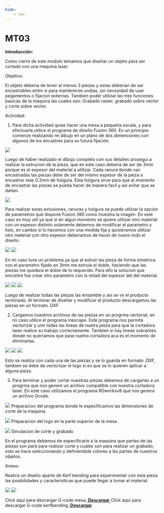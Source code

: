 ```yaml
---
hide:
    - toc
---
```


# MT03

<strong>Introducción:</strong>

Como cierre de este modulo teniamos que diseñar un objeto para ser cortado con una maquina laser.

Objetivo:

El objeto deberia de tener al menos 3 piezas y estas deberian de ser encastrables entre si para mantenerse undias, sin necesidad de usar pegamentos o fijacion externas. Tambien poder utilizar las tres funciones basicas de la maquina las cuales son: Grabado raster, grabado sobre vector y corte sobre vector.

Actividad:

1) Para dicha actividad quise hacer una mesa a pequeña escala, y para efectuarla utilice el programa de diseño Fusion 360. 
En un principio comenze realizando mi dibujo en un plano de dos dimenciones con algunos de los encastres para su futura fijación. 

![](../images/MT03/Lamina.png)

Luego de haber realizado el dibujo completo con sus detalles prosegui a realizar la extrucion de la pieza, que en este caso deberia de ser de 3mm porque es el espesor del material a utilizar.
Cada ranura donde van encastradas las piezas debe de ser del mismo espesor de la pieza a encastrar más 0.2mm de holgura. Esta holgura sirve para que al momento de encastrar las piezas se pueda hacer de manera facil y asi evitar que se dañen. 

![](../images/MT03/2parametros.PNG)

Para realizar estas extuxiones, ranuras y holgura se puede utilizar la opcion de parametros que dispone Fusion 360 como muestra la imagen. En este caso es muy util ya que si en algun momento se quiere utilizar otro material con un espesor distinto solamente debemos de modificar el parametro y listo, en cambio si lo hacemos con una medida fija y quisieramos utilizar otro material con otro espesor deberiamos de hacer de nuevo todo el diseño.  

![](../images/MT03/6mm.PNG)
![](../images/MT03/parametros.PNG)

En mi caso tuve un problema ya que al estruir las pieza de forma simetrica con el parametro fijado en 3mm me extruia el doble, haciendo que las piezas me quedara el doble de lo requerido. Para ello la solucion que encontre fue crear otro parametro con la mitad del espesor del del material.

![](../images/MT03/Captura.PNG)
![](../images/MT03/terminado.PNG)
![](../images/MT03/terminadoo.PNG)

Luego de realizar todas las piezas las ensamble y asi se ve el producto terminado.
Al terminar de diseñar y modificar el producto descargamos las piezas en un formato .DXF.

2) Cargamos nuestros archivos de las piezas en un progrma vectorial, en mi caso utilice el programa inkscape. 
Este programa nos permite vectorizar y unir todas las lineas de nuetra pieza para que la cortadora laser realice su trabajo correctamente. Tambien si hay lineas sobrantes donde no querramos que pase nuetra cortadora aca es el momento de eliminarlas.


![](../images/MT03/mesa.PNG)
![](../images/MT03/rec.PNG)
![](../images/MT03/re.PNG)

Esto se realiza con cada una de las piezas y se lo guarda en formato .DXF, tambien se debe de vectorizar el logo si es que se lo quieren aplicar a alguna pieza.

3) Para terminar y poder cortar nuestras piezas debemos de cargarlas a un progrma que nos genere un archivo compatible con nuestra cortadora laser. En este caso utilizamos el programa RDworksv8 que nos genera un archivo Gcode.

![](../images/MT03/configuracion%20de%20app.PNG)
Preparacion del programa donde le especificamos las dimensiones de corte de la maquina.


![](../images/MT03/preparacion%20de%20coerte.PNG)
Preparacion del logo en la parte superior de la mesa.

![](../images/MT03/simulaciondecorte.PNG)
Simulacion de corte y grabado.

En el programa debemos de especificarle a la maquina que partes de las piezas son para para realizar corte y cuales son para realizar un grabado, esto se hace seleccionando y definiendole colores a las partes de nuestros objetos.

Anexo:

Realice un diseño aparte de Kerf bending para experimentar con esta pieza las posibilidades y caracteristicas que puede llegar a tomar el material.

![](../images/MT03/kerfbending.PNG)
![](../images/MT03/kerfbendingg.PNG)

Click aqui para descargar G-code mesa:<a href="../Nuevacarpeta/CorteFranciscoGuimaraens.rd" download="G-codemesa.rd"> <strong>Descargar</strong> </a>
Click aqui para descargar G-code kerfbending:<a href="../Nuevacarpeta/Kerfbendin.rd" download="G-codemesa.rd"> <strong>Descargar</strong> </a>